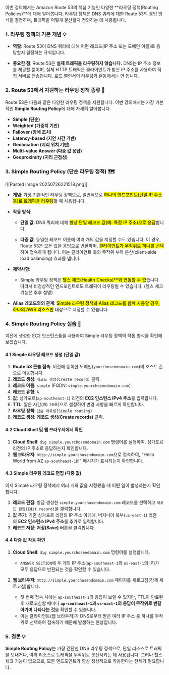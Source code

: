 
이번 강의에서는 Amazon Route 53의 핵심 기능인 다양한 **라우팅 정책(Routing Policies)**에 대해 알아봅니다. 라우팅 정책은 DNS 쿼리에 대한 Route 53의 응답 방식을 결정하며, 트래픽을 어떻게 분산할지 정의하는 데 사용됩니다.

### 1. 라우팅 정책의 기본 개념 💡

- **역할**: Route 53이 DNS 쿼리에 대해 어떤 레코드(IP 주소 또는 도메인 이름)로 응답할지 결정하는 규칙입니다.
    
- **중요한 점**: Route 53은 **실제 트래픽을 라우팅하지 않습니다.** DNS는 IP 주소 정보를 제공할 뿐이며, 실제 HTTP 트래픽은 클라이언트가 받은 IP 주소를 사용하여 직접 서버로 전송됩니다. 로드 밸런서의 라우팅과 혼동해서는 안 됩니다.
    

### 2. Route 53에서 지원하는 라우팅 정책 종류 📜


Route 53은 다음과 같은 다양한 라우팅 정책을 지원합니다. 이번 강의에서는 가장 기본적인 **Simple Routing Policy**에 대해 자세히 알아봅니다.

- **Simple (단순)**
- **Weighted (가중치 기반)**
- **Failover (장애 조치)**
- **Latency-based (지연 시간 기반)**
- **Geolocation (지리 위치 기반)**
- **Multi-value Answer (다중 값 응답)**
- **Geoproximity (지리 근접성)**

### 3. Simple Routing Policy (단순 라우팅 정책) 🗺️

![[Pasted image 20250726221518.png]]

- **개념**: 가장 기본적인 라우팅 정책으로, 일반적으로 <mark class="hltr-red">하나의 엔드포인트(단일 IP 주소 등)로 트래픽을 라우팅</mark>할 때 사용됩니다.
    
- **작동 방식**:
    
    - **단일 값**: DNS 쿼리에 대해 <mark class="hltr-red">항상 단일 레코드 값(예: 특정 IP 주소)으로 응답</mark>합니다.
        
    - **다중 값**: 동일한 레코드 이름에 여러 개의 값을 지정할 수도 있습니다. 이 경우, Route 53은 모든 값을 응답으로 반환하며, <mark class="hltr-red">클라이언트가 무작위로 하나를 선택</mark>하여 접속하게 됩니다. 이는 클라이언트 측의 무작위 부하 분산(client-side load balancing) 효과를 냅니다.
        
- **제약사항**:
    
    - Simple 라우팅 정책은 <mark class="hltr-red">헬스 체크(Health Checks)**와 연동할 수 없</mark>습니다. 따라서 비정상적인 엔드포인트로도 트래픽이 라우팅될 수 있습니다. (헬스 체크 기능은 추후 설명)
        
- **Alias 레코드와의 관계**: <mark class="hltr-red">Simple 라우팅 정책과 Alias 레코드를 함께 사용할 경우, 하나의 AWS 리소스만</mark> 대상으로 지정할 수 있습니다.

### 4. Simple Routing Policy 실습 🧪

이전에 생성한 EC2 인스턴스들을 사용하여 Simple 라우팅 정책의 작동 방식을 확인해 보겠습니다.

#### 4.1 Simple 라우팅 레코드 생성 (단일 값)

1. **Route 53 콘솔 접속**: 이전에 등록한 도메인(`yourchosendomain.com`)의 호스트 존으로 이동합니다.
2. **레코드 생성**: `레코드 생성(Create record)` 클릭.
3. **레코드 이름**: `simple` (FQDN: `simple.yourchosendomain.com`)
4. **레코드 유형**: `A`
5. **값**: 싱가포르(`ap-southeast-1`) 리전의 **EC2 인스턴스 IPv4 주소**를 입력합니다.
6. **TTL**: 짧은 시간(예: `20`초)으로 설정하여 변경 사항을 빠르게 확인합니다.
7. **라우팅 정책**: `단순 라우팅(Simple routing)`
8. **레코드 생성**: **레코드 생성(Create records)** 클릭.

#### 4.2 Cloud Shell 및 웹 브라우저에서 확인

1. **Cloud Shell**: `dig simple.yourchosendomain.com` 명령어를 실행하여, 싱가포르 리전의 IP 주소로 응답하는지 확인합니다.
2. **웹 브라우저**: `http://simple.yourchosendomain.com`으로 접속하여, "Hello World from AZ `ap-southeast-1b`!" 메시지가 표시되는지 확인합니다.

#### 4.3 Simple 라우팅 레코드 편집 (다중 값)

이제 Simple 라우팅 정책에서 여러 개의 값을 지정했을 때 어떤 일이 발생하는지 확인합니다.

1. **레코드 편집**: 방금 생성한 `simple.yourchosendomain.com` 레코드를 선택하고 `레코드 편집(Edit record)`을 클릭합니다.
2. **값 추가**: 기존 싱가포르 리전의 IP 주소 아래에, 버지니아 북부(`us-east-1`) 리전의 **EC2 인스턴스 IPv4 주소**를 추가로 입력합니다.
3. **레코드 저장**: **저장(Save)** 버튼을 클릭합니다.

#### 4.4 다중 값 작동 확인

1. **Cloud Shell**: `dig simple.yourchosendomain.com` 명령어를 실행합니다.
    - `ANSWER SECTION`에 두 개의 IP 주소(`ap-southeast-1`와 `us-east-1`의 IP)가 모두 응답으로 반환되는 것을 확인할 수 있습니다.

2. **웹 브라우저**: `http://simple.yourchosendomain.com` 페이지를 새로고침(강제 새로고침)합니다.
    - 첫 번째 접속 시에는 `ap-southeast-1`의 응답이 보일 수 있지만, TTL이 만료된 후 새로고침할 때마다 **`ap-southeast-1`과 `us-east-1`의 응답이 무작위로 번갈아가며 나타나는 것**을 확인할 수 있습니다.
    - 이는 클라이언트(웹 브라우저)가 DNS로부터 받은 여러 IP 주소 중 하나를 무작위로 선택하여 접속하기 때문에 발생하는 현상입니다.

### 5. 결론 💡

**Simple Routing Policy**는 가장 간단한 DNS 라우팅 정책으로, 단일 리소스로 트래픽을 보내거나, 여러 리소스로 트래픽을 무작위로 분산시키는 데 사용됩니다. 그러나 헬스 체크 기능이 없으므로, 모든 엔드포인트가 항상 정상적으로 작동한다는 전제가 필요합니다.
